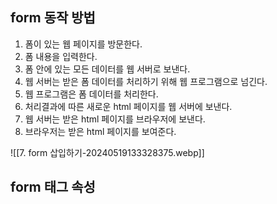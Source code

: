 ## form 동작 방법
<ol>
	<li>폼이 있는 웹 페이지를 방문한다.</li>
	<li>폼 내용을 입력한다.</li>
	<li>폼 안에 있는 모든 데이터를 웹 서버로 보낸다.</li>
	<li>웹 서버는 받은 폼 데이터를 처리하기 위해 웹 프로그램으로 넘긴다.</li>
	<li>웹 프로그램은 폼 데이터를 처리한다.</li>
	<li>처리결과에 따른 새로운 html 페이지를 웹 서버에 보낸다.</li>
	<li>웹 서버는 받은 html 페이지를 브라우저에 보낸다.</li>
	<li>브라우저는 받은 html 페이지를 보여준다.</li>
</ol>
![[7. form 삽입하기-20240519133328375.webp]]

## form 태그 속성


